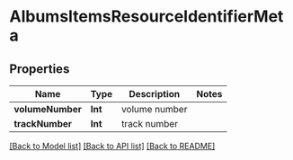 # AlbumsItemsResourceIdentifierMeta

## Properties
Name | Type | Description | Notes
------------ | ------------- | ------------- | -------------
**volumeNumber** | **Int** | volume number | 
**trackNumber** | **Int** | track number | 

[[Back to Model list]](../README.md#documentation-for-models) [[Back to API list]](../README.md#documentation-for-api-endpoints) [[Back to README]](../README.md)


